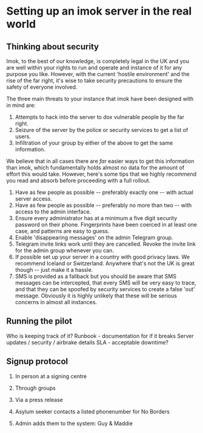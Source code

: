 # Setting up an imok server in the real world

## Thinking about security

Imok, to the best of our knowledge, is completely legal in the UK and you are well within your rights to run and operate and instance of it for any purpose you like. However, with the current 'hostile environment' and the rise of the far right, it's wise to take security precautions to ensure the safety of everyone involved.

The three main threats to your instance that imok have been designed with in mind are:

1. Attempts to hack into the server to dox vulnerable people by the far right.
2. Seizure of the server by the police or security services to get a list of users.
3. Infiltration of your group by either of the above to get the same information.

We believe that in all cases there are _far_ easier ways to get this information than imok, which fundamentally holds almost no data for the amount of effort this would take. However, here's some tips that we highly recommend you read and absorb before proceeding with a full rollout.

1. Have as few people as possible -- preferably exactly one -- with actual server access.
1. Have as few people as possible -- preferably no more than two -- with access to the admin interface.
1. Ensure every administrator has at a minimum a five digit security password on their phone. Fingerprints have been coerced in at least one case, and patterns are easy to guess.
1. Enable 'disappearing messages' on the admin Telegram group.
1. Telegram invite links work until they are cancelled. Revoke the invite link for the admin group whenever you can.
1. If possible set up your server in a country with good privacy laws. We recommend Iceland or Switzerland. Anywhere that's not the UK is great though -- just make it a hassle.
1. SMS is provided as a fallback but you should be aware that SMS messages can be intercepted, that every SMS will be very easy to trace, and that they can be spoofed by security services to create a false 'out' message. Obviously it is highly unlikely that these will be serious concerns in almost all instances.

## Running the pilot

Who is keeping track of it?
Runbook - documentation for if it breaks
Server updates / security / airbrake details
SLA - acceptable downtime?

## Signup protocol

1. In person at a signing centre
1. Through groups
1. Via a press release

1. Asylum seeker contacts a listed phonenumber for No Borders
1. Admin adds them to the system: Guy & Maddie
